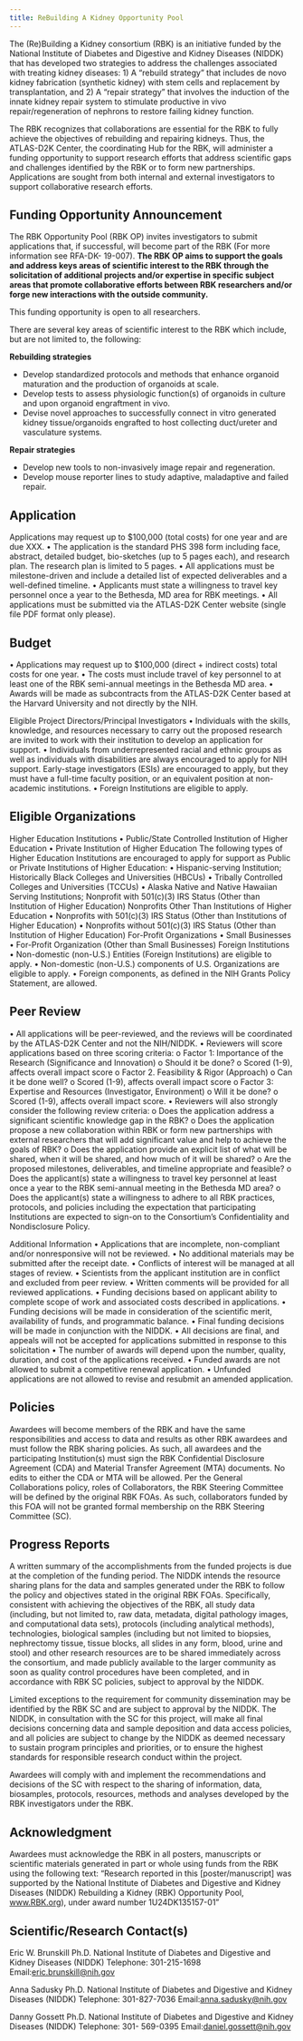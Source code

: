 ```yaml
---
title: ReBuilding A Kidney Opportunity Pool
---
```

The (Re)Building a Kidney consortium (RBK) is an initiative funded by the National Institute of Diabetes and Digestive and Kidney Diseases (NIDDK) that has developed two strategies to address the challenges associated with treating kidney diseases: 1) A “rebuild strategy” that includes de novo kidney fabrication (synthetic kidney) with stem cells and replacement by transplantation, and 2) A “repair strategy” that involves the induction of the innate kidney repair system to stimulate productive in vivo repair/regeneration of nephrons to restore failing kidney function.

The RBK recognizes that collaborations are essential for the RBK to fully achieve the objectives of rebuilding and repairing kidneys. Thus, the ATLAS-D2K Center, the coordinating Hub for the RBK, will administer a funding opportunity to support research efforts that address scientific gaps and challenges identified by the RBK or to form new partnerships. Applications are sought from both internal and external investigators to support collaborative research efforts.

## Funding Opportunity Announcement
The RBK Opportunity Pool (RBK OP) invites investigators to submit applications that, if successful, will become part of the RBK (For more information see RFA-DK- 19-007). **The RBK OP aims to support the goals and address keys areas of scientific interest to the RBK through the solicitation of additional projects and/or expertise in specific subject areas that promote collaborative efforts between RBK researchers and/or forge new interactions with the outside community.**

This funding opportunity is open to all researchers.

There are several key areas of scientific interest to the RBK which include, but are not limited to, the following:

**Rebuilding strategies**
- Develop standardized protocols and methods that enhance organoid maturation and the production of organoids at scale.
- Develop tests to assess physiologic function(s) of organoids in culture and upon organoid engraftment in vivo.
- Devise novel approaches to successfully connect in vitro generated kidney tissue/organoids engrafted to host collecting duct/ureter and vasculature systems.

**Repair strategies**
- Develop new tools to non-invasively image repair and regeneration.
- Develop mouse reporter lines to study adaptive, maladaptive and failed repair.

## Application
Applications may request up to $100,000 (total costs) for one year and are due XXX.
• The application is the standard PHS 398 form including face, abstract, detailed budget, bio-sketches (up to 5 pages each), and research plan.
The research plan is limited to 5 pages.
• All applications must be milestone-driven and include a detailed list of
expected deliverables and a well-defined timeline.
• Applicants must state a willingness to travel key personnel once a year to
the Bethesda, MD area for RBK meetings.
• All applications must be submitted via the ATLAS-D2K Center website
(single file PDF format only please).

## Budget
• Applications may request up to $100,000 (direct + indirect costs) total costs for one year.
• The costs must include travel of key personnel to at least one of the RBK semi-annual meetings in the Bethesda MD area.
• Awards will be made as subcontracts from the ATLAS-D2K Center based at the Harvard University and not directly by the NIH.

Eligible Project Directors/Principal Investigators
• Individuals with the skills, knowledge, and resources necessary to carry out the proposed research are invited to work with their institution to develop an application for support.
• Individuals from underrepresented racial and ethnic groups as well as individuals with disabilities are always encouraged to apply for NIH support.
Early-stage investigators (ESIs) are encouraged to apply, but they must have a full-time faculty position, or an equivalent position at non- academic institutions.
• Foreign Institutions are eligible to apply.

## Eligible Organizations
Higher Education Institutions
• Public/State Controlled Institution of Higher Education • Private Institution of Higher Education
The following types of Higher Education Institutions are encouraged to apply for support as Public or Private Institutions of Higher Education:
• Hispanic-serving Institution; Historically Black Colleges and Universities (HBCUs)
• Tribally Controlled Colleges and Universities (TCCUs)
• Alaska Native and Native Hawaiian Serving Institutions; Nonprofit with 501(c)(3) IRS Status
(Other than Institution of Higher Education) Nonprofits Other Than Institutions of Higher Education
• Nonprofits with 501(c)(3) IRS Status (Other than Institutions of Higher Education)
• Nonprofits without 501(c)(3) IRS Status (Other than Institution of Higher Education)
For-Profit Organizations • Small Businesses
• For-Profit Organization (Other than Small Businesses) Foreign Institutions
• Non-domestic (non-U.S.) Entities (Foreign Institutions) are eligible to apply. • Non-domestic (non-U.S.) components of U.S. Organizations are eligible to apply.
• Foreign components, as defined in the NIH Grants Policy Statement, are
allowed.

## Peer Review
• All applications will be peer-reviewed, and the reviews will be coordinated by the ATLAS-D2K Center and not the NIH/NIDDK.
• Reviewers will score applications based on three scoring criteria:
o Factor 1: Importance of the Research (Significance and Innovation)
o Should it be done?
o Scored (1-9), affects overall impact score o Factor 2. Feasibility & Rigor (Approach)
o Can it be done well?
o Scored (1-9), affects overall impact score
o Factor 3: Expertise and Resources (Investigator, Environment)
o Will it be done?
o Scored (1-9), affects overall impact score.
• Reviewers will also strongly consider the following review criteria:
o Does the application address a significant scientific knowledge gap in
the RBK?
o Does the application propose a new collaboration within RBK or form
new partnerships with external researchers that will add significant
value and help to achieve the goals of RBK?
o Does the application provide an explicit list of what will be shared,
when it will be shared, and how much of it will be shared?
o Are the proposed milestones, deliverables, and timeline appropriate
and feasible?
o Does the applicant(s) state a willingness to travel key personnel at
least once a year to the RBK semi-annual meeting in the Bethesda MD
area?
o Does the applicant(s) state a willingness to adhere to all RBK practices,
protocols, and policies including the expectation that participating Institutions are expected to sign-on to the Consortium’s Confidentiality and Nondisclosure Policy.

Additional Information
• Applications that are incomplete, non-compliant and/or nonresponsive will not be reviewed.
• No additional materials may be submitted after the receipt date.
• Conflicts of interest will be managed at all stages of review.
• Scientists from the applicant institution are in conflict and excluded from
peer review.
• Written comments will be provided for all reviewed applications.
• Funding decisions based on applicant ability to complete scope of work and
associated costs described in applications.
• Funding decisions will be made in consideration of the scientific merit,
availability of funds, and programmatic balance.
• Final funding decisions will be made in conjunction with the NIDDK.
• All decisions are final, and appeals will not be accepted for applications
submitted in response to this solicitation
• The number of awards will depend upon the number, quality, duration, and
cost of the applications received.
• Funded awards are not allowed to submit a competitive renewal application.
• Unfunded applications are not allowed to revise and resubmit an amended
application.

## Policies
Awardees will become members of the RBK and have the same responsibilities and access to data and results as other RBK awardees and must follow the RBK sharing policies. As such, all awardees and the participating Institution(s) must sign the RBK Confidential Disclosure Agreement (CDA) and Material Transfer Agreement (MTA) documents. No edits to either the CDA or MTA will be allowed. Per the General Collaborations policy, roles of Collaborators, the RBK Steering Committee will be defined by the original RBK FOAs. As such, collaborators funded by this FOA will not be granted formal membership on the RBK Steering Committee (SC).

## Progress Reports
A written summary of the accomplishments from the funded projects is due at the completion of the funding period.
The NIDDK intends the resource sharing plans for the data and samples generated under the RBK to follow the policy and objectives stated in the original RBK FOAs. Specifically, consistent with achieving the objectives of the RBK, all study data (including, but not limited to, raw data, metadata, digital pathology images, and computational data sets), protocols (including analytical methods), technologies, biological samples (including but not limited to biopsies, nephrectomy tissue, tissue blocks, all slides in any form, blood, urine and stool) and other research resources are to be shared immediately across the consortium, and made publicly available to the larger community as soon as quality control procedures have been completed, and in accordance with RBK SC policies, subject to approval by the NIDDK.

Limited exceptions to the requirement for community dissemination may be identified by the RBK SC and are subject to approval by the NIDDK. The NIDDK, in consultation with the SC for this project, will make all final decisions concerning data and sample deposition and data access policies, and all policies are subject to change by the NIDDK as deemed necessary to sustain program principles and priorities, or to ensure the highest standards for responsible research conduct within the project.

Awardees will comply with and implement the recommendations and decisions of the SC with respect to the sharing of information, data, biosamples, protocols, resources, methods and analyses developed by the RBK investigators under the RBK.

## Acknowledgment
Awardees must acknowledge the RBK in all posters, manuscripts or scientific materials generated in part or whole using funds from the RBK using the following text: “Research reported in this [poster/manuscript] was supported by the National Institute of Diabetes and Digestive and Kidney Diseases (NIDDK) Rebuilding a Kidney (RBK) Opportunity Pool, www.RBK.org), under award number 1U24DK135157-01”

## Scientific/Research Contact(s)

Eric W. Brunskill Ph.D.
National Institute of Diabetes and Digestive and Kidney Diseases (NIDDK) Telephone: 301-215-1698
Email:eric.brunskill@nih.gov

Anna Sadusky Ph.D.
National Institute of Diabetes and Digestive and Kidney Diseases (NIDDK) Telephone: 301-827-7036
Email:anna.sadusky@nih.gov

Danny Gossett Ph.D.
National Institute of Diabetes and Digestive and Kidney Diseases (NIDDK) Telephone: 301- 569-0395
Email:daniel.gossett@nih.gov
